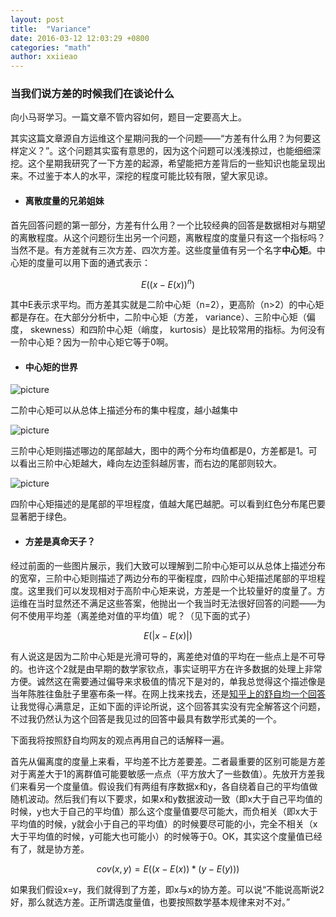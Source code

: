 ```yaml
---
layout: post
title:  "Variance"
date: 2016-03-12 12:03:29 +0800
categories: "math"
author: xxiieao
---
```


### 当我们说方差的时候我们在谈论什么

向小马哥学习。一篇文章不管内容如何，题目一定要高大上。

其实这篇文章源自方运维这个星期问我的一个问题——“方差有什么用？为何要这样定义？”。这个问题其实蛮有意思的，因为这个问题可以浅浅掠过，也能细细深挖。这个星期我研究了一下方差的起源，希望能把方差背后的一些知识也能呈现出来。不过鉴于本人的水平，深挖的程度可能比较有限，望大家见谅。

- #### 离散度量的兄弟姐妹

首先回答问题的第一部分，方差有什么用？一个比较经典的回答是数据相对与期望的离散程度。从这个问题衍生出另一个问题，离散程度的度量只有这一个指标吗？当然不是。有方差就有三次方差、四次方差。这些度量值有另一个名字**中心矩**。中心矩的度量可以用下面的通式表示：

$$E((x-E(x))^n)$$

其中E表示求平均。而方差其实就是二阶中心矩（n=2），更高阶（n>2）的中心矩都是存在。在大部分分析中，二阶中心矩（方差， variance）、三阶中心矩（偏度， skewness）和四阶中心矩（峭度， kurtosis）是比较常用的指标。为何没有一阶中心矩？因为一阶中心矩它等于0啊。

- #### 中心矩的世界

![picture](http://ww4.sinaimg.cn/mw690/6daafd01gw1f1uizemg4rj20dc0dct9f.jpg)

二阶中心矩可以从总体上描述分布的集中程度，越小越集中

![picture](http://ww2.sinaimg.cn/mw690/6daafd01gw1f1uizdd7yoj20dc0dct9e.jpg)

三阶中心矩则描述哪边的尾部越大，图中的两个分布均值都是0，方差都是1。可以看出三阶中心矩越大，峰向左边歪斜越厉害，而右边的尾部则较大。

![picture](http://ww1.sinaimg.cn/mw690/6daafd01gw1f1uizbylszj20dc0dcwez.jpg)

四阶中心矩描述的是尾部的平坦程度，值越大尾巴越肥。可以看到红色分布尾巴要显著肥于绿色。

- #### 方差是真命天子？

经过前面的一些图片展示，我们大致可以理解到二阶中心矩可以从总体上描述分布的宽窄，三阶中心矩则描述了两边分布的平衡程度，四阶中心矩描述尾部的平坦程度。这里我们可以发现相对于高阶中心矩来说，方差是一个比较量好的度量了。方运维在当时显然还不满足这些答案，他抛出一个我当时无法很好回答的问题——为何不使用平均差（离差绝对值的平均值）呢？（见下面的式子）

$$E(|x-E(x)|)$$

有人说这是因为二阶中心矩是光滑可导的，离差绝对值的平均在一些点上是不可导的。也许这个2就是由早期的数学家钦点，事实证明平方在许多数据的处理上非常方便。诚然这在需要通过偏导来求极值的情况下是对的，单我总觉得这个描述像是当年陈胜往鱼肚子里塞布条一样。在网上找来找去，还是[知乎上的舒自均一个回答](http://www.zhihu.com/question/36686768)让我觉得心满意足，正如下面的评论所说，这个回答其实没有完全解答这个问题，不过我仍然认为这个回答是我见过的回答中最具有数学形式美的一个。

下面我将按照舒自均网友的观点再用自己的话解释一遍。

首先从偏离度的度量上来看，平均差不比方差要差。二者最重要的区别可能是方差对于离差大于1的离群值可能要敏感一点点（平方放大了一些数值）。先放开方差我们来看另一个度量值。假设我们有两组有序数据x和y，各自绕着自己的平均值做随机波动。然后我们有以下要求，如果x和y数据波动一致（即x大于自己平均值的时候，y也大于自己的平均值）那么这个度量值要尽可能大，而负相关（即x大于平均值的时候，y就会小于自己的平均值）的时候要尽可能的小，完全不相关（x大于平均值的时候，y可能大也可能小）的时候等于0。OK，其实这个度量值已经有了，就是协方差。

$$cov(x,y) = E((x-E(x))*(y-E(y)))$$

如果我们假设x=y，我们就得到了方差，即x与x的协方差。可以说“不能说高斯说2好，那么就选方差。正所谓选度量值，也要按照数学基本规律来对不对。”
